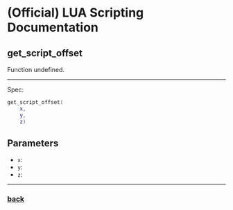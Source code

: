 
# (Official) LUA Scripting Documentation

## get_script_offset

Function undefined.

___

Spec:

```lua
get_script_offset(
	x,
	y,
	z)
```

## Parameters

- `x`: 
- `y`: 
- `z`: 

___

### [back](../getters)
